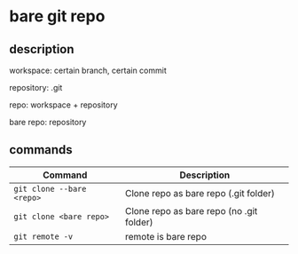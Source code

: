 # bare git repo

## description

workspace: certain branch, certain commit

repository: .git


repo: workspace + repository

bare repo: repository

## commands

| Command        | Description          |
| ------------- |-------------|
| `git clone --bare <repo>`       | Clone repo as bare repo (.git folder) |
| `git clone <bare repo>`       | Clone repo as bare repo (no .git folder) |
| `git remote -v`       | remote is bare repo |